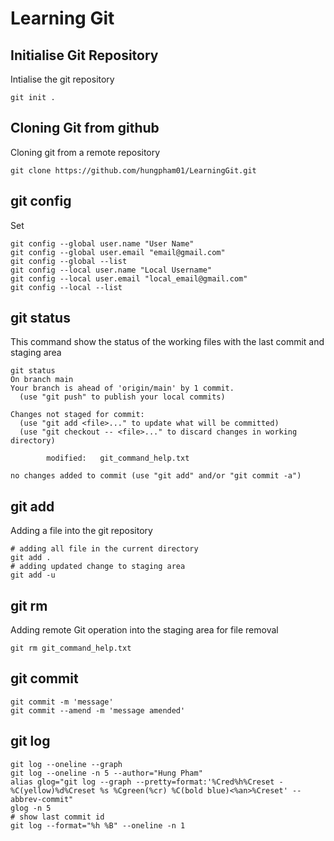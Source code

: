 # Learning Git

## Initialise Git Repository

Intialise the git repository

```
git init .
```

## Cloning Git from github

Cloning git from a remote repository

```
git clone https://github.com/hungpham01/LearningGit.git
```

## git config

Set
```
git config --global user.name "User Name"
git config --global user.email "email@gmail.com"
git config --global --list
git config --local user.name "Local Username"
git config --local user.email "local_email@gmail.com"
git config --local --list
```
## git status

This command show the status of the working files with the last commit and staging area

```
git status
On branch main
Your branch is ahead of 'origin/main' by 1 commit.
  (use "git push" to publish your local commits)

Changes not staged for commit:
  (use "git add <file>..." to update what will be committed)
  (use "git checkout -- <file>..." to discard changes in working directory)

        modified:   git_command_help.txt

no changes added to commit (use "git add" and/or "git commit -a")
```

## git add

Adding a file into the git repository
```
# adding all file in the current directory
git add .
# adding updated change to staging area
git add -u

```

## git rm

Adding remote Git operation into the staging area for file removal
```
git rm git_command_help.txt
```

## git commit

```
git commit -m 'message'
git commit --amend -m 'message amended'

```

## git log

```
git log --oneline --graph
git log --oneline -n 5 --author="Hung Pham"
alias glog="git log --graph --pretty=format:'%Cred%h%Creset -%C(yellow)%d%Creset %s %Cgreen(%cr) %C(bold blue)<%an>%Creset' --abbrev-commit"
glog -n 5
# show last commit id
git log --format="%h %B" --oneline -n 1
```